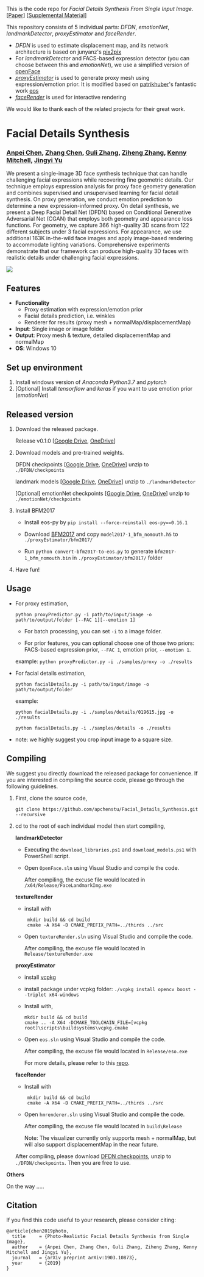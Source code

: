



This is the code repo for *Facial Details Synthesis From Single Input Image*. [[Paper](https://arxiv.org/abs/1903.10873)] [[Supplemental Material](https://github.com/apchenstu/Facial_Details_Synthesis/blob/master/src/imgs/Supplemental_Material.pdf)]

This repository consists of 5 individual parts: *DFDN*, *emotionNet*, *landmarkDetector*, *proxyEstimator* and *faceRender*. 

 - *DFDN* is used to estimate displacement map, and its network architecture is based on junyanz's [pix2pix](https://github.com/junyanz/pytorch-CycleGAN-and-pix2pix)
 - For *landmarkDetector* and FACS-based expression detector (you can choose between this and *emotionNet*), we use a simplified version of [openFace](https://github.com/TadasBaltrusaitis/OpenFace)
 - [*proxyEstimator*](https://github.com/LansburyCH/eos-expression-aware-proxy/tree/d8d4c7dfec4784c4f02dc8299bb73b80f81a6110) is used to generate proxy mesh using expression/emotion prior. It is modified based on [patrikhuber](https://github.com/patrikhuber)'s fantastic work [eos](https://github.com/patrikhuber/eos)
 - [*faceRender*](https://github.com/gg-z/face_rendering/tree/41b5ea992246dc02768cde715dd39873f0411e13) is used for interactive rendering

We would like to thank each of the related projects for their great work.



# Facial Details Synthesis
### [Anpei Chen](https://arxiv.org/search/cs?searchtype=author&query=Chen%2C+A), [Zhang Chen](https://arxiv.org/search/cs?searchtype=author&query=Chen%2C+Z), [Guli Zhang](https://arxiv.org/search/cs?searchtype=author&query=Zhang%2C+G), [Ziheng Zhang](https://arxiv.org/search/cs?searchtype=author&query=Zhang%2C+Z), [Kenny Mitchell](https://arxiv.org/search/cs?searchtype=author&query=Mitchell%2C+K), [Jingyi Yu](https://arxiv.org/search/cs?searchtype=author&query=Yu%2C+J)

We present a single-image 3D face synthesis technique that can handle challenging facial expressions while recovering fine geometric details. Our technique employs expression analysis for proxy face geometry generation and combines supervised and unsupervised learning for facial detail synthesis. On proxy generation, we conduct emotion prediction to determine a new expression-informed proxy. On detail synthesis, we present a Deep Facial Detail Net (DFDN) based on Conditional Generative Adversarial Net (CGAN) that employs both geometry and appearance loss functions. For geometry, we capture 366 high-quality 3D scans from 122 different subjects under 3 facial expressions. For appearance, we use additional 163K in-the-wild face images and apply image-based rendering to accommodate lighting variations. Comprehensive experiments demonstrate that our framework can produce high-quality 3D faces with realistic details under challenging facial expressions. 

![](https://github.com/apchenstu/Facial_Details_Synthesis/blob/master/src/imgs/teaser.png)


## Features
 - **Functionality**
	 * Proxy estimation with expression/emotion prior
	 * Facial details prediction, i.e. winkles
	 * Renderer for results (proxy mesh + normalMap/displacementMap)
- **Input**: Single image or image folder
- **Output**: Proxy mesh & texture, detailed displacementMap and normalMap
- **OS**: Windows 10

## Set up environment

 1. Install windows version of *Anaconda Python3.7* and *pytorch*
 2. [Optional] Install *tensorflow* and *keras* if you want to use emotion prior (*emotionNet*)


## Released version
 

 1. Download the released package. 
 
     Release v0.1.0 [[Google Drive](https://drive.google.com/file/d/1n1gB4bb9TOiFgp8IqfscqFOS3LHzKUIN/view?usp=sharing), [OneDrive](https://1drv.ms/u/s!Ard0t_p4QWIMc5auQCu-G4uKQDo?e=8C9378)]
 2. Download models and pre-trained weights. 
 
     DFDN checkpoints [[Google Drive](https://drive.google.com/file/d/1taK985IJr3m15HG1S7k70bvI-SuusYom/view?usp=sharing), [OneDrive](https://1drv.ms/u/s!Ard0t_p4QWIMeVDOvgXWwZJG57I?e=K1tMIV)] unzip to `./DFDN/checkpoints`
     
     landmark models [[Google Drive](https://drive.google.com/file/d/1rNNkXf372XvtBNiMu4kJe27p9v7nRKgX/view?usp=sharing), [OneDrive](https://1drv.ms/u/s!Ard0t_p4QWIMeJG_0W5UOwTPIM4?e=MSA8BM)] unzip to `./landmarkDetector`
     
     [Optional] emotionNet checkpoints [[Google Drive](https://drive.google.com/file/d/1pTz0wqJLwa_QQxxownu5KsifocDLBF-6/view?usp=sharing), [OneDrive](https://1drv.ms/u/s!Ard0t_p4QWIMdwW7nEx0pV0w56I?e=rQta0m)] unzip to `./emotionNet/checkpoints`
     
 3. Install BFM2017
 
    - Install eos-py by `pip install --force-reinstall eos-py==0.16.1`
    - Download [BFM2017](https://faces.dmi.unibas.ch/bfm/bfm2017.html) and copy `model2017-1_bfm_nomouth.h5` to `./proxyEstimator/bfm2017/`

    - Run `python convert-bfm2017-to-eos.py` to generate `bfm2017-1_bfm_nomouth.bin` in `./proxyEstimator/bfm2017/` folder

 5. Have fun!

## Usage

* For proxy estimation, 

  ```
  python proxyPredictor.py -i path/to/input/image -o path/to/output/folder [--FAC 1][--emotion 1]
  ```
  
  - For batch processing, you can set `-i` to a image folder.

  - For prior features, you can optional choose one of those two priors: 
      FACS-based expression prior, `--FAC 1`, 
      emotion prior, `--emotion 1`.

  example: `python proxyPredictor.py -i ./samples/proxy -o ./results`

- For facial details estimation,

  ```
  python facialDetails.py -i path/to/input/image -o path/to/output/folder
  ```
  
  example: 
  
  `python facialDetails.py -i ./samples/details/019615.jpg -o ./results`
  
  `python facialDetails.py -i ./samples/details -o ./results`


  
* note: we highly suggest you crop input image to a square size. 
  
## Compiling
We suggest you directly download the released package for convenience. If you are interested in compiling the source code, please go through the following guidelines.

 1. First, clone the source code,

     `git clone https://github.com/apchenstu/Facial_Details_Synthesis.git --recursive`

 2. cd to the root of each individual model then start compiling,

    **landmarkDetector**
     - Executing the `download_libraries.ps1` and `download_models.ps1` with PowerShell script.

	- Open `OpenFace.sln` using Visual Studio and compile the code.

      After compiling, the excuse file would located in `/x64/Release/FaceLandmarkImg.exe`

	**textureRender**
    - install with
	  ```
       mkdir build && cd build
       cmake -A X64 -D CMAKE_PREFIX_PATH=../thirds ../src
      ```
      
     - Open `textureRender.sln` using Visual Studio and compile the code.
     
       After compiling, the excuse file would located in  `Release/textureRender.exe`

    **proxyEstimator**

    - install [vcpkg](https://github.com/Microsoft/vcpkg/)
    
    - install package under vcpkg folder: `./vcpkg install opencv boost --triplet x64-windows`
    
    
    - Install with, 
      ```
      mkdir build && cd build
      cmake .. -A X64 -DCMAKE_TOOLCHAIN_FILE=[vcpkg root]\scripts\buildsystems\vcpkg.cmake
      ```
      
    - Open `eos.sln` using Visual Studio and compile the code.
    
      After compiling, the excuse file would located in  `Release/eso.exe`
    
      For more details, please refer to this [repo](https://github.com/LansburyCH/eos-expression-aware-proxy/tree/d8d4c7dfec4784c4f02dc8299bb73b80f81a6110).


    **faceRender**

    - Install with
	  ```
       mkdir build && cd build
       cmake -A X64 -D CMAKE_PREFIX_PATH=../thirds ../src
      ```
     - Open `hmrenderer.sln` using Visual Studio and compile the code.
    
       After compiling, the excuse file would located in `build\Release`
   
       Note: The visualizer currently only supports mesh + normalMap, but will also support displacementMap in the near future.

      After compiling, please download [DFDN checkpoints](https://1drv.ms/u/s!AjyDwSVHuwr8omMGWNP0PA-X0ASx?e=E1vWrY), unzip to `./DFDN/checkpoints`. Then you are free to use.

**Others**

On the way .....


## Citation

If you find this code useful to your research, please consider citing:
```
@article{chen2019photo,
  title     = {Photo-Realistic Facial Details Synthesis from Single Image},
  author    = {Anpei Chen, Zhang Chen, Guli Zhang, Ziheng Zhang, Kenny Mitchell and Jingyi Yu},
  journal   = {arXiv preprint arXiv:1903.10873},
  year      = {2019}
}
```
